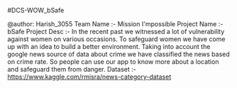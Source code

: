 #DCS-WOW_bSafe

@author: Harish_3055
Team Name    :- Mission I'mpossible
Project Name :- bSafe
Project Desc :- In the recent past we witnessed a lot of vulnerability against women on various occasions.
                To safeguard women we have come up with an idea to build a better environment. Taking 
                into account the google news source of data about crime we have classified the news based 
                on crime rate. So people can use our app to know more about a location and safeguard them
                from danger.
Dataset      :- https://www.kaggle.com/rmisra/news-category-dataset
